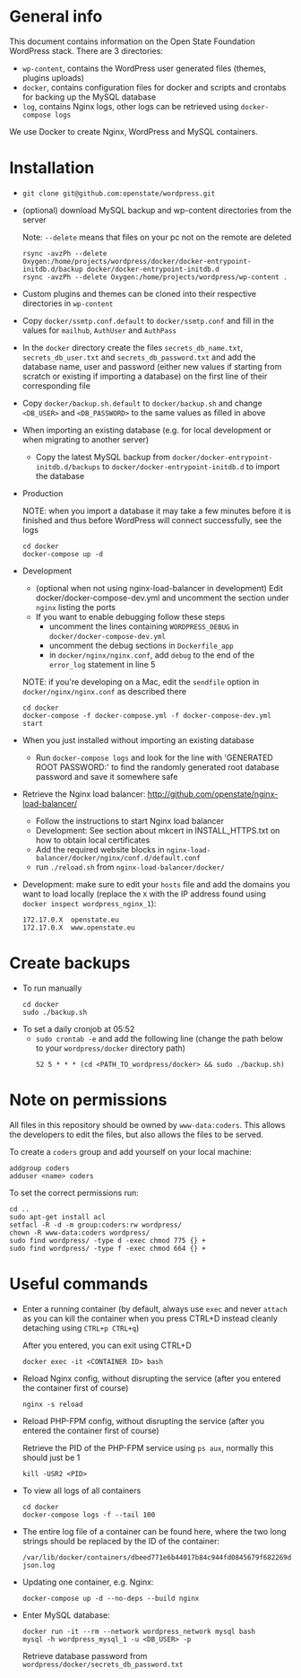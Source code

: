 # General info
This document contains information on the Open State Foundation WordPress stack. There are 3 directories:

- `wp-content`, contains the WordPress user generated files (themes, plugins uploads)
- `docker`, contains configuration files for docker and scripts and crontabs for backing up the MySQL database
- `log`, contains Nginx logs, other logs can be retrieved using `docker-compose logs`

We use Docker to create Nginx, WordPress and MySQL containers.


# Installation
- `git clone git@github.com:openstate/wordpress.git`
- (optional) download MySQL backup and wp-content directories from the server

  Note: `--delete` means that files on your pc not on the remote are deleted
  ```  
  rsync -avzPh --delete Oxygen:/home/projects/wordpress/docker/docker-entrypoint-initdb.d/backup docker/docker-entrypoint-initdb.d
  rsync -avzPh --delete Oxygen:/home/projects/wordpress/wp-content .
  ```
- Custom plugins and themes can be cloned into their respective directories in `wp-content`
- Copy `docker/ssmtp.conf.default` to `docker/ssmtp.conf` and fill in the values for `mailhub`, `AuthUser` and `AuthPass`
- In the `docker` directory create the files `secrets_db_name.txt`, `secrets_db_user.txt` and `secrets_db_password.txt` and add the database name, user and password (either new values if starting from scratch or existing if importing a database) on the first line of their corresponding file
- Copy `docker/backup.sh.default` to `docker/backup.sh` and change `<DB_USER>` and `<DB_PASSWORD>` to the same values as filled in above
- When importing an existing database (e.g. for local development or when migrating to another server)
  - Copy the latest MySQL backup from `docker/docker-entrypoint-initdb.d/backups` to `docker/docker-entrypoint-initdb.d` to import the database
- Production

  NOTE: when you import a database it may take a few minutes before it is finished and thus before WordPress will connect successfully, see the logs
  ```
  cd docker
  docker-compose up -d
  ```
- Development
  - (optional when not using nginx-load-balancer in development) Edit docker/docker-compose-dev.yml and uncomment the section under `nginx` listing the ports
  - If you want to enable debugging follow these steps
    - uncomment the lines containing `WORDPRESS_DEBUG` in `docker/docker-compose-dev.yml`
    - uncomment the debug sections in `Dockerfile_app`
    - in `docker/nginx/nginx.conf`, add `debug` to the end of the `error_log` statement in line 5
  
  NOTE: if you're developing on a Mac, edit the `sendfile` option in `docker/nginx/nginx.conf` as described there
  ```
  cd docker
  docker-compose -f docker-compose.yml -f docker-compose-dev.yml start
  ```
- When you just installed without importing an existing database
  - Run `docker-compose logs` and look for the line with 'GENERATED ROOT PASSWORD:' to find the randomly generated root database password and save it somewhere safe

- Retrieve the Nginx load balancer: http://github.com/openstate/nginx-load-balancer/
  - Follow the instructions to start Nginx load balancer
  - Development: See section about mkcert in INSTALL_HTTPS.txt on how to obtain local certificates
  - Add the required website blocks in `nginx-load-balancer/docker/nginx/conf.d/default.conf`
  - run `./reload.sh` from `nginx-load-balancer/docker/`

- Development: make sure to edit your `hosts` file and add the domains you want to load locally (replace the `X` with the IP address found using `docker inspect wordpress_nginx_1`):
  ```
  172.17.0.X  openstate.eu
  172.17.0.X  www.openstate.eu
  ```


# Create backups
- To run manually
  ```
  cd docker
  sudo ./backup.sh
  ```
- To set a daily cronjob at 05:52
  - `sudo crontab -e` and add the following line (change the path below to your `wordpress/docker` directory path)
    ```
    52 5 * * * (cd <PATH_TO_wordpress/docker> && sudo ./backup.sh)
    ```


# Note on permissions
All files in this repository should be owned by `www-data:coders`. This allows the developers to edit the files, but also allows the files to be served.

To create a `coders` group and add yourself on your local machine:
```
addgroup coders
adduser <name> coders
```

To set the correct permissions run:
```
cd ..
sudo apt-get install acl
setfacl -R -d -m group:coders:rw wordpress/
chown -R www-data:coders wordpress/
sudo find wordpress/ -type d -exec chmod 775 {} +
sudo find wordpress/ -type f -exec chmod 664 {} +
```


# Useful commands
- Enter a running container (by default, always use `exec` and never `attach` as you can kill the container when you press CTRL+D instead cleanly detaching using `CTRL+p CTRL+q`)

  After you entered, you can exit using CTRL+D
  ```
  docker exec -it <CONTAINER ID> bash
  ```

- Reload Nginx config, without disrupting the service (after you entered the container first of course)
  ```
  nginx -s reload
  ```

- Reload PHP-FPM config, without disrupting the service (after you entered the container first of course)

  Retrieve the PID of the PHP-FPM service using `ps aux`, normally this should just be 1
  ```
  kill -USR2 <PID>
  ```

- To view all logs of all containers
  ```
  cd docker
  docker-compose logs -f --tail 100
  ```

- The entire log file of a container can be found here, where the two long strings should be replaced
by the ID of the container:
  ```
  /var/lib/docker/containers/dbeed771e6b44017b84c944fd0845679f682269df812046c2f3e4d97185a9312/dbeed771e6b44017b84c944fd0845679f682269df812046c2f3e4d97185a9312-json.log
  ```

- Updating one container, e.g. Nginx:
  ```
  docker-compose up -d --no-deps --build nginx
  ```

- Enter MySQL database:
  ```
  docker run -it --rm --network wordpress_network mysql bash
  mysql -h wordpress_mysql_1 -u <DB_USER> -p
  ```
  
  Retrieve database password from `wordpress/docker/secrets_db_password.txt`
